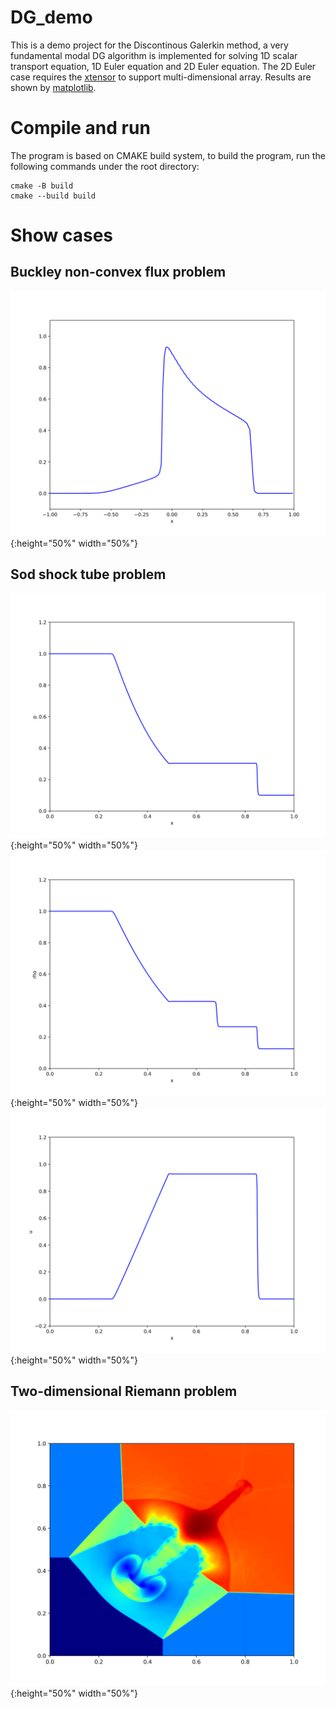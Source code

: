 # DG_demo

This is a demo project for the Discontinous Galerkin method, a very fundamental modal DG algorithm is implemented for solving 1D scalar transport equation, 1D Euler equation and 2D Euler equation. The 2D Euler case requires the [xtensor](https://github.com/xtensor-stack/xtensor) to support multi-dimensional array. Results are shown by [matplotlib](https://github.com/lava/matplotlib-cpp).

# Compile and run

The program is based on CMAKE build system, to build the program, run the following commands under the root directory:

```
cmake -B build
cmake --build build
```

# Show cases

## Buckley non-convex flux problem

![alt text](Doc/result.png){:height="50%" width="50%"}

## Sod shock tube problem

![alt text](Doc/p_result.png){:height="50%" width="50%"}
![alt text](Doc/rho_result.png){:height="50%" width="50%"}
![alt text](Doc/u_result.png){:height="50%" width="50%"}

## Two-dimensional Riemann problem

![alt text](Doc/rho.png){:height="50%" width="50%"}